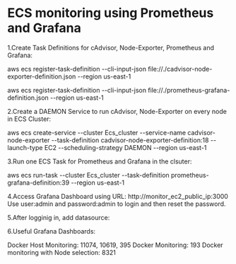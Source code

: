 # ECS monitoring using Prometheus and Grafana

1.Create Task Definitions for cAdvisor, Node-Exporter, Prometheus and Grafana:

  aws ecs register-task-definition --cli-input-json file://./cadvisor-node-exporter-definition.json --region us-east-1       
 
  aws ecs register-task-definition --cli-input-json file://./prometheus-grafana-definition.json --region us-east-1

2.Create a DAEMON Service to run cAdvisor, Node-Exporter on every node in ECS Cluster:

  aws ecs create-service --cluster Ecs_cluster --service-name cadvisor-node-exporter --task-definition cadvisor-node-exporter-definition:18 --launch-type EC2 --scheduling-strategy DAEMON --region us-east-1


3.Run one ECS Task for Prometheus and Grafana in the clsuter:

  aws ecs run-task --cluster Ecs_cluster --task-definition prometheus-grafana-definition:39 --region us-east-1

4.Access Grafana Dashboard using URL: http://monitor_ec2_public_ip:3000 Use user:admin and password:admin to login and then 
  reset the password.


5.After logginig in, add datasource:

 
6.Useful Grafana Dashboards:

  Docker Host Monitoring: 11074, 10619, 395
  Docker Monitoring: 193
  Docker monitoring with Node selection: 8321
